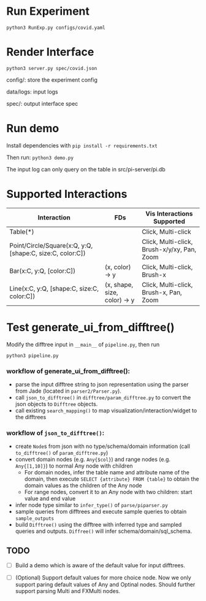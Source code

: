 # Run Experiment

```python3 RunExp.py configs/covid.yaml```

# Render Interface

```python3 server.py spec/covid.json```

config/: store the experiment config

data/logs: input logs

spec/: output interface spec

# Run demo

Install dependencies with ```pip install -r requirements.txt ```

Then run: ```python3 demo.py```

The input log can only query on the table in src/pi-server/pi.db

# Supported Interactions
Interaction | FDs | Vis Interactions Supported
--- | --- | --- 
Table(*) |  | Click, Multi-click
Point/Circle/Square(x:Q, y:Q, [shape:C, size:C, color:C]) | | Click, Multi-click, Brush-x/y/xy, Pan, Zoom
Bar(x:C, y:Q, [color:C]) | (x, color) &rarr; y | Click, Multi-click, Brush-x
Line(x:C, y:Q, [shape:C, size:C, color:C]) | (x, shape, size, color) &rarr; y | Click, Multi-click, Brush-x, Pan, Zoom

# Test generate_ui_from_difftree()

Modify the difftree input in `__main__` of `pipeline.py`, then run

```python3 pipeline.py```

### workflow of generate_ui_from_difftree():
- parse the input difftree string to json representation using the parser from Jade (located in `parser2/Parser.py`).
- call `json_to_difftree()` in `difftree/param_difftree.py` to convert the json objects to `Difftree` objects.
- call existing `search_mapping()` to map visualization/interaction/widget to the difftrees

### workflow of `json_to_difftree()`:
- create `Node`s from json with no type/schema/domain information (call `to_difftree()` of `param_difftree.py`)
- convert domain nodes (e.g. `Any{$col}`) and range nodes (e.g. `Any{[1,10]}`) to normal Any node with children
  + For domain nodes, infer the table name and attribute name of the domain, then execute `SELECT {attribute} FROM {table}` to obtain the domain values as the children of the Any node
  + For range nodes, convert it to an Any node with two children: start value and end value
- infer node type similar to `infer_type()` of `parse/piparser.py`
- sample queries from difftrees and execute sample queries to obtain `sample_outputs`
- build `Difftree()` using the difftree with inferred type and sampled queries and outputs. `Diffree()` will infer schema/domain/sql_schema.

## TODO
- [ ] Build a demo which is aware of the default value for input difftrees. 
- [ ] (Optional) Support default values for more choice node. Now we only support paring default values of Any and Optinal nodes. Should further support parsing Multi and FXMulti nodes.

